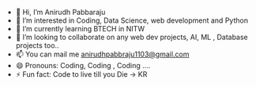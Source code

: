 - 👋 Hi, I’m Anirudh Pabbaraju
- 👀 I’m interested in Coding, Data Science, web development and Python
- 🌱 I’m currently learning BTECH in NITW
- 💞️ I’m looking to collaborate on any web dev projects, AI, ML , Database projects too..
- 📫 You can mail me anirudhpabbraju1103@gmail.com
- 😄 Pronouns: Coding, Coding , Coding ....
- ⚡ Fun fact: Code to live till you Die -> KR 

<!---
Anirudh-starhash/Anirudh-starhash is a ✨ special ✨ repository because its `README.md` (this file) appears on your GitHub profile.
You can click the Preview link to take a look at your changes.
--->
